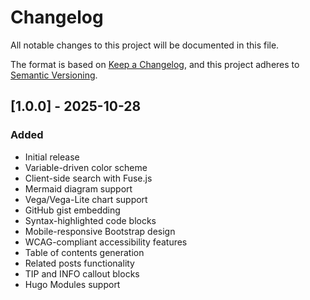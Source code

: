 # Changelog

All notable changes to this project will be documented in this file.

The format is based on [Keep a Changelog](https://keepachangelog.com/en/1.0.0/),
and this project adheres to [Semantic Versioning](https://semver.org/spec/v2.0.0.html).

## [1.0.0] - 2025-10-28

### Added
- Initial release
- Variable-driven color scheme
- Client-side search with Fuse.js
- Mermaid diagram support
- Vega/Vega-Lite chart support
- GitHub gist embedding
- Syntax-highlighted code blocks
- Mobile-responsive Bootstrap design
- WCAG-compliant accessibility features
- Table of contents generation
- Related posts functionality
- TIP and INFO callout blocks
- Hugo Modules support
